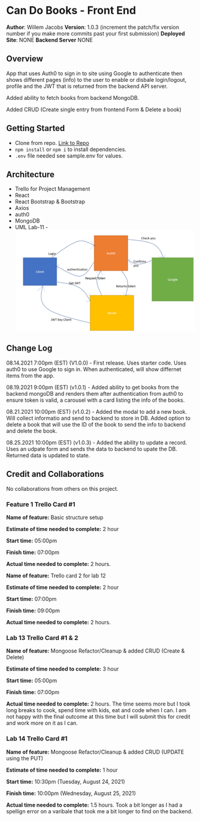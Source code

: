 # Can Do Books - Front End

**Author**: Willem Jacobs
**Version**: 1.0.3 (increment the patch/fix version number if you make more commits past your first submission)
**Deployed Site**: NONE
**Backend Server** NONE

## Overview

App that uses Auth0 to sign in to site using Google to authenticate then shows different pages (info) to the user to enable or disbale login/logout, profile and the JWT that is returned from the backend API server.

Added ability to fetch books from backend MongoDB.

Added CRUD (Create single entry from frontend Form & Delete a book)

## Getting Started

- Clone from repo. [Link to Repo](https://github.com/Willem-Jacobs/can-do-books)
- `npm install` or `npm i` to install dependencies.
- `.env` file needed see sample.env for values.

## Architecture

- Trello for Project Management
- React
- React Bootstrap & Bootstrap
- Axios
- auth0
- MongoDB
- UML Lab-11 - ![UML](CE-Lab11-UML.png "UML Image")

## Change Log

08.14.2021 7:00pm (EST) (V1.0.0) - First release. Uses starter code. Uses auth0 to use Google to sign in. When authenticated, will show differnet items from the app.

08.19.2021 9:00pm (EST) (v1.0.1) - Added ability to get books from the backend mongoDB and renders them after authentication from auth0 to ensure token is valid, a carousel with a card listing the info of the books.

08.21.2021 10:00pm (EST) (v1.0.2) - Added the modal to add a new book. Will collect informatio and send to backend to store in DB. Added option to delete a book that will use the ID of the book to send the info to backend and delete the book.

08.25.2021 10:00pm (EST) (v1.0.3) - Added the ability to update a record. Uses an udpate form and sends the data to backend to upate the DB. Returned data is updated to state.

## Credit and Collaborations

No collaborations from others on this project.

### Feature 1 Trello Card #1

**Name of feature:** Basic structure setup

**Estimate of time needed to complete:** 2 hour

**Start time:** 05:00pm

**Finish time:** 07:00pm

**Actual time needed to complete:** 2 hours.

**Name of feature:** Trello card 2 for lab 12

**Estimate of time needed to complete:** 2 hour

**Start time:** 07:00pm

**Finish time:** 09:00pm

**Actual time needed to complete:** 2 hours.

### Lab 13 Trello Card #1 & 2

**Name of feature:** Mongoose Refactor/Cleanup & added CRUD (Create & Delete)

**Estimate of time needed to complete:** 3 hour

**Start time:** 05:00pm

**Finish time:** 07:00pm

**Actual time needed to complete:** 2 hours. The time seems more but I took long breaks to cook, spend time with kids, eat and code when I can. I am not happy with the final outcome at this time but I will submit this for credit and work more on it as I can.

### Lab 14 Trello Card #1

**Name of feature:** Mongoose Refactor/Cleanup & added CRUD (UPDATE using the PUT)

**Estimate of time needed to complete:** 1 hour

**Start time:** 10:30pm (Tuesday, August 24, 2021)

**Finish time:** 10:00pm (Wednesday, August 25, 2021)

**Actual time needed to complete:** 1.5 hours. Took a bit longer as I had a spellign error on a varibale that took me a bit longer to find on the backend.
